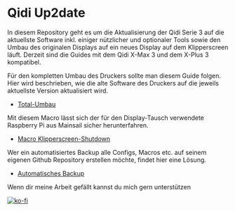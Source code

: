 # **Qidi Up2date**
In diesem Repository geht es um  die Aktualisierung der Qidi Serie 3 auf die aktuellste Software inkl. einiger nützlicher und optionaler Tools sowie den Umbau des originalen Displays auf ein neues Display auf dem Klipperscreen läuft.
Derzeit sind die Guides mit dem Qidi X-Max 3 und dem X-Plus 3 kompatibel.

Für den kompletten Umbau des Druckers sollte man diesem Guide folgen. Hier wird beschrieben, wie die alte Software des Druckers auf die jeweils aktuellste Version aktualisiert wird.
+ [Total-Umbau](Klipper-Update/update+upgrade.md)

Mit diesem Macro lässt sich der für den Display-Tausch verwendete Raspberry Pi aus Mainsail sicher herunterfahren.
+ [Macro Klipperscreen-Shutdown](Klipperscreen-Shutdown/README.md)

Wer ein automatisiertes Backup alle Configs, Macros etc. auf seinem eigenen Github Repository erstellen möchte, findet hier eine Lösung.
+ [Automatisches Backup](Git-Backup/Autobackup.md)

Wenn dir meine Arbeit gefällt kannst du mich gern unterstützen

[![ko-fi](https://ko-fi.com/img/githubbutton_sm.svg)](https://ko-fi.com/G2G7VMD0W)
